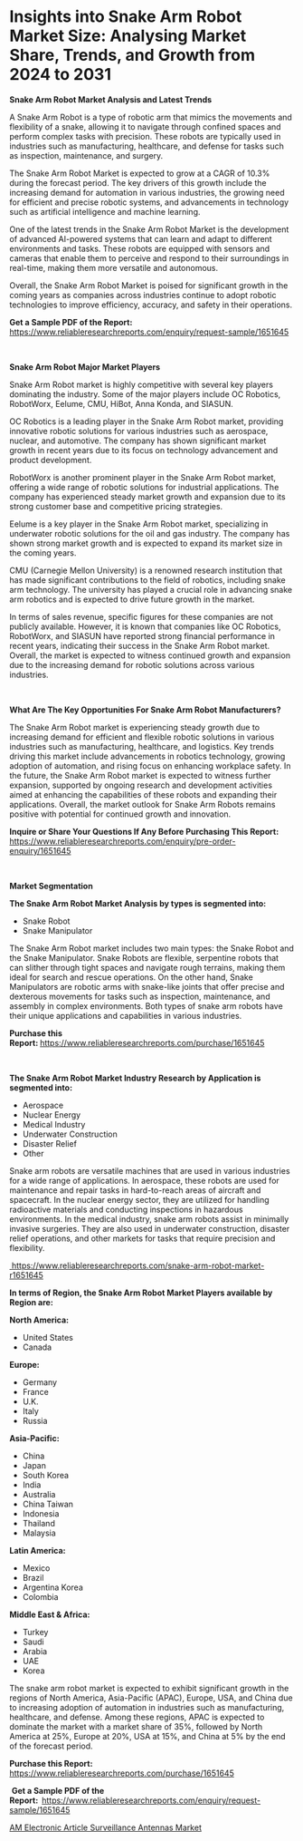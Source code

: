 <p><h1>Insights into Snake Arm Robot Market Size: Analysing Market Share, Trends, and Growth from 2024 to 2031</h1></p><p><strong>Snake Arm Robot Market Analysis and Latest Trends</strong></p>
<p><p>A Snake Arm Robot is a type of robotic arm that mimics the movements and flexibility of a snake, allowing it to navigate through confined spaces and perform complex tasks with precision. These robots are typically used in industries such as manufacturing, healthcare, and defense for tasks such as inspection, maintenance, and surgery.</p><p>The Snake Arm Robot Market is expected to grow at a CAGR of 10.3% during the forecast period. The key drivers of this growth include the increasing demand for automation in various industries, the growing need for efficient and precise robotic systems, and advancements in technology such as artificial intelligence and machine learning.</p><p>One of the latest trends in the Snake Arm Robot Market is the development of advanced AI-powered systems that can learn and adapt to different environments and tasks. These robots are equipped with sensors and cameras that enable them to perceive and respond to their surroundings in real-time, making them more versatile and autonomous.</p><p>Overall, the Snake Arm Robot Market is poised for significant growth in the coming years as companies across industries continue to adopt robotic technologies to improve efficiency, accuracy, and safety in their operations.</p></p>
<p><strong>Get a Sample PDF of the Report:&nbsp;</strong> <a href="https://www.reliableresearchreports.com/enquiry/request-sample/1651645">https://www.reliableresearchreports.com/enquiry/request-sample/1651645</a></p>
<p>&nbsp;</p>
<p><strong>Snake Arm Robot Major Market Players</strong></p>
<p><p>Snake Arm Robot market is highly competitive with several key players dominating the industry. Some of the major players include OC Robotics, RobotWorx, Eelume, CMU, HiBot, Anna Konda, and SIASUN.</p><p>OC Robotics is a leading player in the Snake Arm Robot market, providing innovative robotic solutions for various industries such as aerospace, nuclear, and automotive. The company has shown significant market growth in recent years due to its focus on technology advancement and product development.</p><p>RobotWorx is another prominent player in the Snake Arm Robot market, offering a wide range of robotic solutions for industrial applications. The company has experienced steady market growth and expansion due to its strong customer base and competitive pricing strategies.</p><p>Eelume is a key player in the Snake Arm Robot market, specializing in underwater robotic solutions for the oil and gas industry. The company has shown strong market growth and is expected to expand its market size in the coming years.</p><p>CMU (Carnegie Mellon University) is a renowned research institution that has made significant contributions to the field of robotics, including snake arm technology. The university has played a crucial role in advancing snake arm robotics and is expected to drive future growth in the market.</p><p>In terms of sales revenue, specific figures for these companies are not publicly available. However, it is known that companies like OC Robotics, RobotWorx, and SIASUN have reported strong financial performance in recent years, indicating their success in the Snake Arm Robot market. Overall, the market is expected to witness continued growth and expansion due to the increasing demand for robotic solutions across various industries.</p></p>
<p>&nbsp;</p>
<p><strong>What Are The Key Opportunities For Snake Arm Robot Manufacturers?</strong></p>
<p><p>The Snake Arm Robot market is experiencing steady growth due to increasing demand for efficient and flexible robotic solutions in various industries such as manufacturing, healthcare, and logistics. Key trends driving this market include advancements in robotics technology, growing adoption of automation, and rising focus on enhancing workplace safety. In the future, the Snake Arm Robot market is expected to witness further expansion, supported by ongoing research and development activities aimed at enhancing the capabilities of these robots and expanding their applications. Overall, the market outlook for Snake Arm Robots remains positive with potential for continued growth and innovation.</p></p>
<p><strong>Inquire or Share Your Questions If Any Before Purchasing This Report:</strong> <a href="https://www.reliableresearchreports.com/enquiry/pre-order-enquiry/1651645">https://www.reliableresearchreports.com/enquiry/pre-order-enquiry/1651645</a></p>
<p>&nbsp;</p>
<p><strong>Market Segmentation</strong></p>
<p><strong>The Snake Arm Robot Market Analysis by types is segmented into:</strong></p>
<p><ul><li>Snake Robot</li><li>Snake Manipulator</li></ul></p>
<p><p>The Snake Arm Robot market includes two main types: the Snake Robot and the Snake Manipulator. Snake Robots are flexible, serpentine robots that can slither through tight spaces and navigate rough terrains, making them ideal for search and rescue operations. On the other hand, Snake Manipulators are robotic arms with snake-like joints that offer precise and dexterous movements for tasks such as inspection, maintenance, and assembly in complex environments. Both types of snake arm robots have their unique applications and capabilities in various industries.</p></p>
<p><strong>Purchase this Report:&nbsp;</strong><a href="https://www.reliableresearchreports.com/purchase/1651645">https://www.reliableresearchreports.com/purchase/1651645</a></p>
<p>&nbsp;</p>
<p><strong>The Snake Arm Robot Market Industry Research by Application is segmented into:</strong></p>
<p><ul><li>Aerospace</li><li>Nuclear Energy</li><li>Medical Industry</li><li>Underwater Construction</li><li>Disaster Relief</li><li>Other</li></ul></p>
<p><p>Snake arm robots are versatile machines that are used in various industries for a wide range of applications. In aerospace, these robots are used for maintenance and repair tasks in hard-to-reach areas of aircraft and spacecraft. In the nuclear energy sector, they are utilized for handling radioactive materials and conducting inspections in hazardous environments. In the medical industry, snake arm robots assist in minimally invasive surgeries. They are also used in underwater construction, disaster relief operations, and other markets for tasks that require precision and flexibility.</p></p>
<p><a href="https://www.reliableresearchreports.com/snake-arm-robot-market-r1651645">&nbsp;https://www.reliableresearchreports.com/snake-arm-robot-market-r1651645</a></p>
<p><strong>In terms of Region, the Snake Arm Robot Market Players available by Region are:</strong></p>
<p>
    <p> <strong> North America: </strong>
        <ul>
            <li>United States</li>
            <li>Canada</li>
        </ul>
        </p> 
    <p> <strong> Europe: </strong>
        <ul>
            <li>Germany</li>
            <li>France</li>
            <li>U.K.</li>
            <li>Italy</li>
            <li>Russia</li>
        </ul>
        </p> 
    <p> <strong> Asia-Pacific: </strong>
        <ul>
            <li>China</li>
            <li>Japan</li>
            <li>South Korea</li>
            <li>India</li>
            <li>Australia</li>
            <li>China Taiwan</li>
            <li>Indonesia</li>
            <li>Thailand</li>
            <li>Malaysia</li>
        </ul>
        </p> 
    <p> <strong> Latin America: </strong>
        <ul>
            <li>Mexico</li>
            <li>Brazil</li>
            <li>Argentina Korea</li>
            <li>Colombia</li>
        </ul>
        </p> 
    <p> <strong> Middle East & Africa: </strong>
        <ul>
            <li>Turkey</li>
            <li>Saudi</li>
            <li>Arabia</li>
            <li>UAE</li>
            <li>Korea</li>
        </ul>
    </p>
    </p>
<p><p>The snake arm robot market is expected to exhibit significant growth in the regions of North America, Asia-Pacific (APAC), Europe, USA, and China due to increasing adoption of automation in industries such as manufacturing, healthcare, and defense. Among these regions, APAC is expected to dominate the market with a market share of 35%, followed by North America at 25%, Europe at 20%, USA at 15%, and China at 5% by the end of the forecast period.</p></p>
<p><strong>Purchase this Report: </strong><a href="https://www.reliableresearchreports.com/purchase/1651645">https://www.reliableresearchreports.com/purchase/1651645</a></p>
<p>&nbsp;<strong>Get a Sample PDF of the Report:&nbsp;&nbsp;</strong><a href="https://www.reliableresearchreports.com/enquiry/request-sample/1651645">https://www.reliableresearchreports.com/enquiry/request-sample/1651645</a></p>
<p><strong></strong></p>
<p><p><a href="https://acidic-farm-354.notion.site/AM-Electronic-Article-Surveillance-Antennas-Market-Size-CAGR-Trends-2024-2030-8dea296af41a4e35b62bf5323a7b8c2c">AM Electronic Article Surveillance Antennas Market</a></p></p>